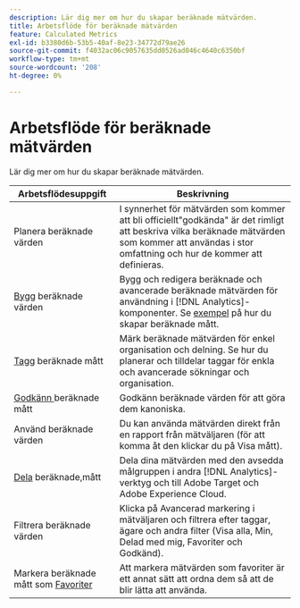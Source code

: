 ```yaml
---
description: Lär dig mer om hur du skapar beräknade mätvärden.
title: Arbetsflöde för beräknade mätvärden
feature: Calculated Metrics
exl-id: b3380d6b-53b5-40af-8e23-34772d79ae26
source-git-commit: f4032ac06c9057635dd0526ad046c4640c6350bf
workflow-type: tm+mt
source-wordcount: '208'
ht-degree: 0%

---
```


# Arbetsflöde för beräknade mätvärden

Lär dig mer om hur du skapar beräknade mätvärden.

| Arbetsflödesuppgift | Beskrivning |
| --- | --- |
| Planera beräknade värden | I synnerhet för mätvärden som kommer att bli officiellt&quot;godkända&quot; är det rimligt att beskriva vilka beräknade mätvärden som kommer att användas i stor omfattning och hur de kommer att definieras. |
| [Bygg](c-build-metrics/cm-build-metrics.md) beräknade värden | Bygg och redigera beräknade och avancerade beräknade mätvärden för användning i [!DNL Analytics]-komponenter.  Se [exempel](c-build-metrics/cm-build-metrics.md) på hur du skapar beräknade mått. |
| [Tagg](cm-tagging.md) beräknade mått | Märk beräknade mätvärden för enkel organisation och delning. Se hur du planerar och tilldelar taggar för enkla och avancerade sökningar och organisation. |
| [Godkänn ](cm-approving.md) beräknade mått | Godkänn beräknade värden för att göra dem kanoniska. |
| Använd beräknade värden | Du kan använda mätvärden direkt från en rapport från mätväljaren (för att komma åt den klickar du på Visa mått). |
| [Dela](cm-sharing.md) beräknade,mått | Dela dina mätvärden med den avsedda målgruppen i andra [!DNL Analytics]-verktyg och till Adobe Target och Adobe Experience Cloud. |
| Filtrera beräknade värden | Klicka på Avancerad markering i mätväljaren och filtrera efter taggar, ägare och andra filter (Visa alla, Min, Delad med mig, Favoriter och Godkänd). |
| Markera beräknade mått som [Favoriter](cm-finding.md) | Att markera mätvärden som favoriter är ett annat sätt att ordna dem så att de blir lätta att använda. |
